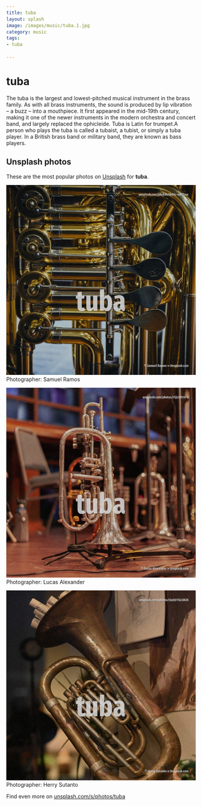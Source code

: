 ```yaml
---
title: tuba
layout: splash
image: /images/music/tuba.1.jpg
category: music
tags:
- tuba

---
```

# tuba

The tuba  is the largest and lowest-pitched musical instrument in the brass family. As with all brass instruments, the sound is produced by lip vibration – a buzz – into a mouthpiece. It first appeared in the mid-19th century, making it one of the newer instruments in the modern  orchestra and concert band, and largely replaced the ophicleide. Tuba is Latin for trumpet.A person who plays the tuba is called a tubaist, a tubist, or simply a  tuba player. In a British brass band or military band, they are known as bass players. 

 
## Unsplash photos
These are the most popular photos on [Unsplash](https://unsplash.com) for **tuba**.
 
![tuba](/images/music/tuba.1.jpg)
Photographer:  Samuel Ramos
 
![tuba](/images/music/tuba.2.jpg)
Photographer:  Lucas Alexander
 
![tuba](/images/music/tuba.3.jpg)
Photographer:  Herry Sutanto
 
Find even more on [unsplash.com/s/photos/tuba](https://unsplash.com/s/photos/tuba)
 
